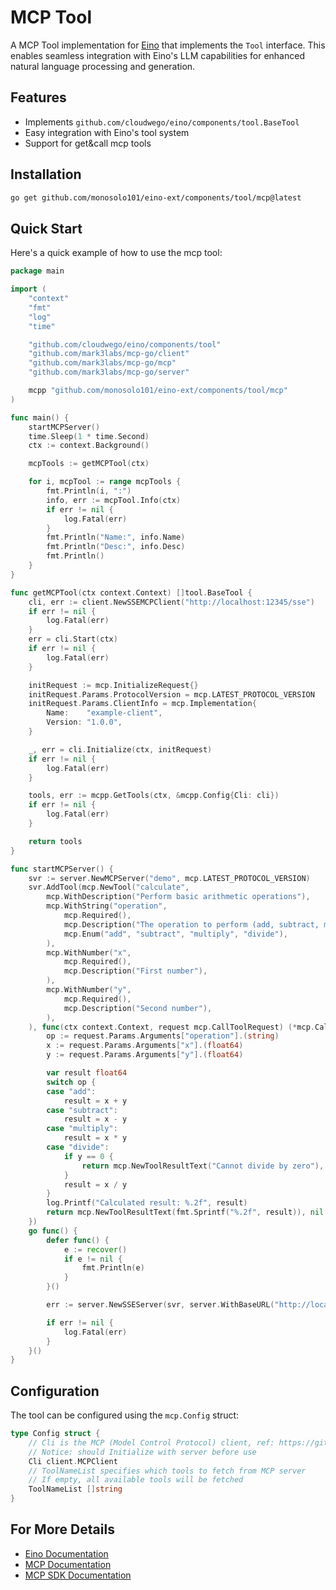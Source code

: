 # MCP Tool

A MCP Tool implementation for [Eino](https://github.com/cloudwego/eino) that implements the `Tool` interface. This enables seamless integration with Eino's LLM capabilities for enhanced natural language processing and generation.

## Features

- Implements `github.com/cloudwego/eino/components/tool.BaseTool`
- Easy integration with Eino's tool system
- Support for get&call mcp tools

## Installation

```bash
go get github.com/monosolo101/eino-ext/components/tool/mcp@latest
```

## Quick Start

Here's a quick example of how to use the mcp tool:

```go
package main

import (
	"context"
	"fmt"
	"log"
	"time"

	"github.com/cloudwego/eino/components/tool"
	"github.com/mark3labs/mcp-go/client"
	"github.com/mark3labs/mcp-go/mcp"
	"github.com/mark3labs/mcp-go/server"

	mcpp "github.com/monosolo101/eino-ext/components/tool/mcp"
)

func main() {
	startMCPServer()
	time.Sleep(1 * time.Second)
	ctx := context.Background()

	mcpTools := getMCPTool(ctx)

	for i, mcpTool := range mcpTools {
		fmt.Println(i, ":")
		info, err := mcpTool.Info(ctx)
		if err != nil {
			log.Fatal(err)
		}
		fmt.Println("Name:", info.Name)
		fmt.Println("Desc:", info.Desc)
		fmt.Println()
	}
}

func getMCPTool(ctx context.Context) []tool.BaseTool {
	cli, err := client.NewSSEMCPClient("http://localhost:12345/sse")
	if err != nil {
		log.Fatal(err)
	}
	err = cli.Start(ctx)
	if err != nil {
		log.Fatal(err)
	}

	initRequest := mcp.InitializeRequest{}
	initRequest.Params.ProtocolVersion = mcp.LATEST_PROTOCOL_VERSION
	initRequest.Params.ClientInfo = mcp.Implementation{
		Name:    "example-client",
		Version: "1.0.0",
	}

	_, err = cli.Initialize(ctx, initRequest)
	if err != nil {
		log.Fatal(err)
	}

	tools, err := mcpp.GetTools(ctx, &mcpp.Config{Cli: cli})
	if err != nil {
		log.Fatal(err)
	}

	return tools
}

func startMCPServer() {
	svr := server.NewMCPServer("demo", mcp.LATEST_PROTOCOL_VERSION)
	svr.AddTool(mcp.NewTool("calculate",
		mcp.WithDescription("Perform basic arithmetic operations"),
		mcp.WithString("operation",
			mcp.Required(),
			mcp.Description("The operation to perform (add, subtract, multiply, divide)"),
			mcp.Enum("add", "subtract", "multiply", "divide"),
		),
		mcp.WithNumber("x",
			mcp.Required(),
			mcp.Description("First number"),
		),
		mcp.WithNumber("y",
			mcp.Required(),
			mcp.Description("Second number"),
		),
	), func(ctx context.Context, request mcp.CallToolRequest) (*mcp.CallToolResult, error) {
		op := request.Params.Arguments["operation"].(string)
		x := request.Params.Arguments["x"].(float64)
		y := request.Params.Arguments["y"].(float64)

		var result float64
		switch op {
		case "add":
			result = x + y
		case "subtract":
			result = x - y
		case "multiply":
			result = x * y
		case "divide":
			if y == 0 {
				return mcp.NewToolResultText("Cannot divide by zero"), nil
			}
			result = x / y
		}
		log.Printf("Calculated result: %.2f", result)
		return mcp.NewToolResultText(fmt.Sprintf("%.2f", result)), nil
	})
	go func() {
		defer func() {
			e := recover()
			if e != nil {
				fmt.Println(e)
			}
		}()

		err := server.NewSSEServer(svr, server.WithBaseURL("http://localhost:12345")).Start("localhost:12345")

		if err != nil {
			log.Fatal(err)
		}
	}()
}
```

## Configuration

The tool can be configured using the `mcp.Config` struct:

```go
type Config struct {
    // Cli is the MCP (Model Control Protocol) client, ref: https://github.com/mark3labs/mcp-go?tab=readme-ov-file#tools
    // Notice: should Initialize with server before use
    Cli client.MCPClient
	// ToolNameList specifies which tools to fetch from MCP server
	// If empty, all available tools will be fetched
	ToolNameList []string
}
```

## For More Details

- [Eino Documentation](https://github.com/cloudwego/eino)
- [MCP Documentation](https://modelcontextprotocol.io/introduction)
- [MCP SDK Documentation](https://github.com/mark3labs/mcp-go?tab=readme-ov-file#tools)
